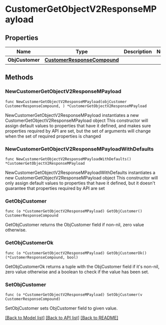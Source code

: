 # CustomerGetObjectV2ResponseMPayload

## Properties

Name | Type | Description | Notes
------------ | ------------- | ------------- | -------------
**ObjCustomer** | [**CustomerResponseCompound**](CustomerResponseCompound.md) |  | 

## Methods

### NewCustomerGetObjectV2ResponseMPayload

`func NewCustomerGetObjectV2ResponseMPayload(objCustomer CustomerResponseCompound, ) *CustomerGetObjectV2ResponseMPayload`

NewCustomerGetObjectV2ResponseMPayload instantiates a new CustomerGetObjectV2ResponseMPayload object
This constructor will assign default values to properties that have it defined,
and makes sure properties required by API are set, but the set of arguments
will change when the set of required properties is changed

### NewCustomerGetObjectV2ResponseMPayloadWithDefaults

`func NewCustomerGetObjectV2ResponseMPayloadWithDefaults() *CustomerGetObjectV2ResponseMPayload`

NewCustomerGetObjectV2ResponseMPayloadWithDefaults instantiates a new CustomerGetObjectV2ResponseMPayload object
This constructor will only assign default values to properties that have it defined,
but it doesn't guarantee that properties required by API are set

### GetObjCustomer

`func (o *CustomerGetObjectV2ResponseMPayload) GetObjCustomer() CustomerResponseCompound`

GetObjCustomer returns the ObjCustomer field if non-nil, zero value otherwise.

### GetObjCustomerOk

`func (o *CustomerGetObjectV2ResponseMPayload) GetObjCustomerOk() (*CustomerResponseCompound, bool)`

GetObjCustomerOk returns a tuple with the ObjCustomer field if it's non-nil, zero value otherwise
and a boolean to check if the value has been set.

### SetObjCustomer

`func (o *CustomerGetObjectV2ResponseMPayload) SetObjCustomer(v CustomerResponseCompound)`

SetObjCustomer sets ObjCustomer field to given value.



[[Back to Model list]](../README.md#documentation-for-models) [[Back to API list]](../README.md#documentation-for-api-endpoints) [[Back to README]](../README.md)


